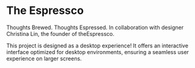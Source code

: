 # The Espressco
Thoughts Brewed. Thoughts Espressed.
In collaboration with designer Christina Lin, the founder of theEspressco.

This project is designed as a desktop experience! It offers an interactive interface optimized for desktop environments, ensuring a seamless user experience on larger screens.

